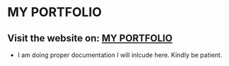 # MY PORTFOLIO 
## Visit the website on: <a href="https://abongo.co.ke">MY PORTFOLIO</a>
- I am doing proper documentation I will inlcude here. Kindly be patient.
